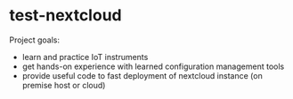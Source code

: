 # test-nextcloud
Project goals:
- learn and practice IoT instruments
- get hands-on experience with learned configuration management tools
- provide useful code to fast deployment of nextcloud instance (on premise host or cloud)
